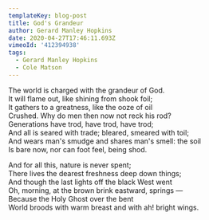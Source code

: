 ```yaml
---
templateKey: blog-post
title: God's Grandeur
author: Gerard Manley Hopkins
date: 2020-04-27T17:46:11.693Z
vimeoId: '412394938'
tags:
  - Gerard Manley Hopkins
  - Cole Matson
---
```

The world is charged with the grandeur of God.\
It will flame out, like shining from shook foil;\
It gathers to a greatness, like the ooze of oil\
Crushed. Why do men then now not reck his rod?\
Generations have trod, have trod, have trod;\
And all is seared with trade; bleared, smeared with toil;\
And wears man's smudge and shares man's smell: the soil\
Is bare now, nor can foot feel, being shod.

And for all this, nature is never spent;\
There lives the dearest freshness deep down things;\
And though the last lights off the black West went\
Oh, morning, at the brown brink eastward, springs —\
Because the Holy Ghost over the bent\
World broods with warm breast and with ah! bright wings.